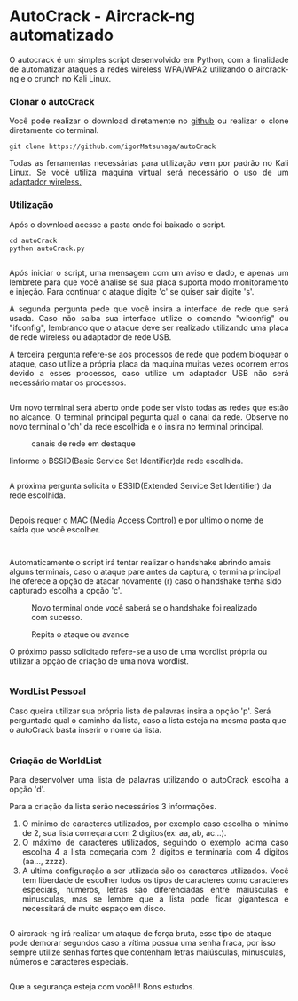 <h1>AutoCrack - Aircrack-ng automatizado</h1>

<!-- wp:tadv/classic-paragraph -->
<p style="text-align: justify;">O autocrack é um simples script desenvolvido em Python, com a finalidade de automatizar ataques a redes wireless WPA/WPA2 utilizando o aircrack-ng e o crunch no Kali Linux.</p>
<!-- /wp:tadv/classic-paragraph -->

<!-- wp:tadv/classic-paragraph -->
<h3>Clonar o autoCrack</h3>
<p style="text-align: justify;">Você pode realizar o download diretamente no <a href="https://github.com/igorMatsunaga/autoCrack">github</a> ou realizar o clone diretamente do terminal.</p>
<!-- /wp:tadv/classic-paragraph -->

<!-- wp:code -->
<pre class="wp-block-code"><code>git clone https://github.com/igorMatsunaga/autoCrack</code></pre>
<!-- /wp:code -->

<!-- wp:tadv/classic-paragraph -->
<p style="text-align: justify;">Todas as ferramentas necessárias para utilização vem por padrão no Kali Linux. Se você utiliza maquina virtual será necessário o uso de um <a href="https://loja.nsworld.com.br/collections/wi-fi/products/alfa-usb-awus036nh-3070l-ralink-chipset-2000-mw-wireless-n-adaptador-usb-wifi-150-mbps-usb-wifi-placa-de-rede-sem-fio-1-pc-por-conjunto">adaptador wireless.</a></p>
<!-- /wp:tadv/classic-paragraph -->

<!-- wp:tadv/classic-paragraph -->
<h3>Utilização</h3>
<p>Após o download acesse a pasta onde foi baixado o script.&nbsp;</p>
<!-- /wp:tadv/classic-paragraph -->

<!-- wp:code -->
<pre class="wp-block-code"><code>cd autoCrack
python autoCrack.py</code></pre>
<!-- /wp:code -->

<!-- wp:image {"id":3010} -->
<figure class="wp-block-image"><img src="https://nsworld.com.br/wp-content/uploads/2019/06/autocrack1.png" alt="" class="wp-image-3010"/></figure>
<!-- /wp:image -->

<!-- wp:tadv/classic-paragraph -->
<p style="text-align: justify;">Após iniciar o script, uma mensagem com um aviso e dado, e apenas um lembrete para que você analise se sua placa suporta modo monitoramento e injeção. Para continuar o ataque digite 'c' se quiser sair digite 's'.</p>
<!-- /wp:tadv/classic-paragraph -->

<!-- wp:tadv/classic-paragraph -->
<p style="text-align: justify;">A segunda pergunta pede que você insira a interface de rede que será usada. Caso não saiba sua interface utilize o comando "wiconfig" ou "ifconfig", lembrando que o ataque deve ser realizado utilizando uma placa de rede wireless ou adaptador de rede USB.</p>
<!-- /wp:tadv/classic-paragraph -->

<!-- wp:tadv/classic-paragraph -->
<p style="text-align: justify;">A terceira pergunta refere-se aos processos de rede que podem bloquear o ataque, caso utilize a própria placa da maquina muitas vezes ocorrem erros devido a esses processos, caso utilize um adaptador USB não será necessário matar os processos.</p>
<!-- /wp:tadv/classic-paragraph -->

<!-- wp:image {"id":3011} -->
<figure class="wp-block-image"><img src="https://nsworld.com.br/wp-content/uploads/2019/06/autoCrack2.png" alt="" class="wp-image-3011"/></figure>
<!-- /wp:image -->

<!-- wp:tadv/classic-paragraph -->
<p style="text-align: justify;">Um novo terminal será aberto onde pode ser visto todas as redes que estão no alcance. O terminal principal pegunta qual o canal da rede. Observe no novo terminal o 'ch' da rede escolhida e o insira no terminal principal.</p>
<!-- /wp:tadv/classic-paragraph -->

<!-- wp:image {"id":3013} -->
<figure class="wp-block-image"><img src="https://nsworld.com.br/wp-content/uploads/2019/06/autocrack1-1.png" alt="" class="wp-image-3013"/><figcaption> canais de rede em destaque</figcaption></figure>
<!-- /wp:image -->

<!-- wp:tadv/classic-paragraph -->
<p>Iinforme o BSSID<span>(Basic Service Set Identifier)da rede escolhida.</span></p>
<!-- /wp:tadv/classic-paragraph -->

<!-- wp:image {"id":3014} -->
<figure class="wp-block-image"><img src="https://nsworld.com.br/wp-content/uploads/2019/06/bssid.png" alt="" class="wp-image-3014"/></figure>
<!-- /wp:image -->

<!-- wp:tadv/classic-paragraph -->
<p>A próxima pergunta solicita o ESSID<span>(Extended Service Set Identifier) da rede escolhida.</span></p>
<!-- /wp:tadv/classic-paragraph -->

<!-- wp:image {"id":3015} -->
<figure class="wp-block-image"><img src="https://nsworld.com.br/wp-content/uploads/2019/06/essid.png" alt="" class="wp-image-3015"/></figure>
<!-- /wp:image -->

<!-- wp:tadv/classic-paragraph -->
<p><span> Depois requer o MAC (Media Access Control) e por ultimo o nome de saída que você escolher.</span></p>
<!-- /wp:tadv/classic-paragraph -->

<!-- wp:image {"id":3016} -->
<figure class="wp-block-image"><img src="https://nsworld.com.br/wp-content/uploads/2019/06/mac.png" alt="" class="wp-image-3016"/></figure>
<!-- /wp:image -->

<!-- wp:image {"id":3021} -->
<figure class="wp-block-image"><img src="https://nsworld.com.br/wp-content/uploads/2019/06/mats.png" alt="" class="wp-image-3021"/></figure>
<!-- /wp:image -->

<!-- wp:tadv/classic-paragraph -->
<p>Automaticamente o script irá tentar realizar o handshake abrindo amais alguns terminais, caso o ataque pare antes da captura, o termina principal lhe oferece a opção de atacar novamente (r) caso o handshake tenha sido capturado escolha a opção 'c'.</p>
<!-- /wp:tadv/classic-paragraph -->

<!-- wp:image {"id":3017} -->
<figure class="wp-block-image"><img src="https://nsworld.com.br/wp-content/uploads/2019/06/hand.png" alt="" class="wp-image-3017"/><figcaption>Novo terminal onde você saberá se o handshake foi realizado com sucesso.</figcaption></figure>
<!-- /wp:image -->

<!-- wp:image {"id":3018} -->
<figure class="wp-block-image"><img src="https://nsworld.com.br/wp-content/uploads/2019/06/hacap.png" alt="" class="wp-image-3018"/><figcaption>Repita o ataque ou avance</figcaption></figure>
<!-- /wp:image -->

<!-- wp:tadv/classic-paragraph -->
<p>O próximo passo solicitado refere-se a uso de uma wordlist própria ou utilizar a opção de criação de uma nova wordlist.</p>
<!-- /wp:tadv/classic-paragraph -->

<!-- wp:image {"id":3019} -->
<figure class="wp-block-image"><img src="https://nsworld.com.br/wp-content/uploads/2019/06/list.png" alt="" class="wp-image-3019"/></figure>
<!-- /wp:image -->

<!-- wp:tadv/classic-paragraph -->
<h3>WordList Pessoal</h3>
<p>Caso queira utilizar sua própria lista de palavras insira a opção 'p'. Será perguntado qual o caminho da lista, caso a lista esteja na mesma pasta que o autoCrack basta inserir o nome da lista.</p>
<!-- /wp:tadv/classic-paragraph -->

<!-- wp:image {"id":3020} -->
<figure class="wp-block-image"><img src="https://nsworld.com.br/wp-content/uploads/2019/06/lista.png" alt="" class="wp-image-3020"/></figure>
<!-- /wp:image -->

<!-- wp:tadv/classic-paragraph -->
<h3>Criação de WorldList </h3>
<p style="text-align: justify;">Para desenvolver uma lista de palavras utilizando o autoCrack escolha a opção 'd'.</p>
<p style="text-align: justify;">Para a criação da lista serão necessários 3 informações.</p>
<ol>
<li style="text-align: justify;">O minimo de caracteres utilizados, por exemplo caso escolha o minimo de 2, sua lista começara com 2 dígitos(ex: aa, ab, ac...).</li>
<li style="text-align: justify;">O máximo de caracteres utilizados, seguindo o exemplo acima caso escolha 4 a lista começaria com 2 digitos e terminaria com 4 digitos (aa..., zzzz).</li>
<li style="text-align: justify;">A ultima configuração a ser utilizada são os caracteres utilizados. Você tem liberdade de escolher todos os tipos de caracteres como caracteres especiais, números, letras são diferenciadas entre maiúsculas e minusculas, mas se lembre que a lista pode ficar gigantesca e necessitará de muito espaço em disco.</li>
</ol>
<!-- /wp:tadv/classic-paragraph -->

<!-- wp:image {"id":3022} -->
<figure class="wp-block-image"><img src="https://nsworld.com.br/wp-content/uploads/2019/06/cruch.png" alt="" class="wp-image-3022"/></figure>
<!-- /wp:image -->

<!-- wp:paragraph -->
<p>O aircrack-ng irá realizar um ataque de força bruta, esse tipo de ataque pode demorar segundos caso a vítima possua uma senha fraca, por isso sempre utilize senhas fortes que contenham letras maiúsculas, minusculas, números e caracteres especiais.</p>
<!-- /wp:paragraph -->

<!-- wp:image {"id":3023} -->
<figure class="wp-block-image"><img src="https://nsworld.com.br/wp-content/uploads/2019/06/crack.png" alt="" class="wp-image-3023"/></figure>
<!-- /wp:image -->

<!-- wp:tadv/classic-paragraph -->
<p>Que a segurança esteja com você!!! Bons estudos.</p>
<!-- /wp:tadv/classic-paragraph -->
